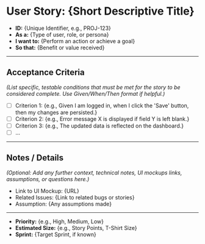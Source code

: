 # User Story: {Short Descriptive Title}

*   **ID:** {Unique Identifier, e.g., PROJ-123}
*   **As a:** {Type of user, role, or persona}
*   **I want to:** {Perform an action or achieve a goal}
*   **So that:** {Benefit or value received}

---

## Acceptance Criteria

*(List specific, testable conditions that must be met for the story to be considered complete. Use Given/When/Then format if helpful.)*

*   [ ] Criterion 1: {e.g., Given I am logged in, when I click the 'Save' button, then my changes are persisted.}
*   [ ] Criterion 2: {e.g., Error message X is displayed if field Y is left blank.}
*   [ ] Criterion 3: {e.g., The updated data is reflected on the dashboard.}
*   [ ] ...

---

## Notes / Details

*(Optional: Add any further context, technical notes, UI mockups links, assumptions, or questions here.)*

*   Link to UI Mockup: {URL}
*   Related Issues: {Link to related bugs or stories}
*   Assumption: {Any assumptions made}

---

*   **Priority:** {e.g., High, Medium, Low}
*   **Estimated Size:** {e.g., Story Points, T-Shirt Size}
*   **Sprint:** {Target Sprint, if known}